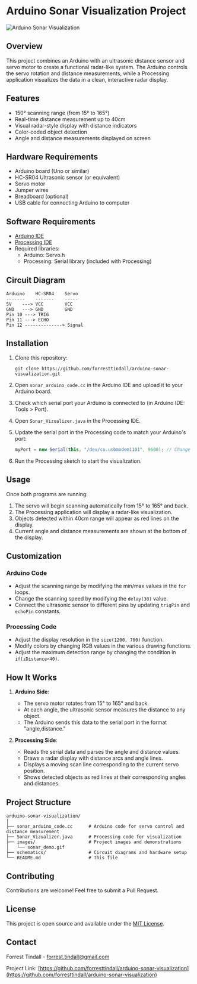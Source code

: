 # Arduino Sonar Visualization Project

![Arduino Sonar Visualization](https://raw.githubusercontent.com/forresttindall/arduino-sonar-visualization/main/images/sonar_demo.gif)

## Overview

This project combines an Arduino with an ultrasonic distance sensor and servo motor to create a functional radar-like system. The Arduino controls the servo rotation and distance measurements, while a Processing application visualizes the data in a clean, interactive radar display.

## Features

- 150° scanning range (from 15° to 165°)
- Real-time distance measurement up to 40cm
- Visual radar-style display with distance indicators
- Color-coded object detection
- Angle and distance measurements displayed on screen

## Hardware Requirements

- Arduino board (Uno or similar)
- HC-SR04 Ultrasonic sensor (or equivalent)
- Servo motor
- Jumper wires
- Breadboard (optional)
- USB cable for connecting Arduino to computer

## Software Requirements

- [Arduino IDE](https://www.arduino.cc/en/software)
- [Processing IDE](https://processing.org/download)
- Required libraries:
  - Arduino: Servo.h
  - Processing: Serial library (included with Processing)

## Circuit Diagram

```
Arduino    HC-SR04    Servo
-------    -------    -----
5V    ---> VCC        VCC
GND   ---> GND        GND
Pin 10 ---> TRIG
Pin 11 ---> ECHO
Pin 12 --------------> Signal
```

## Installation

1. Clone this repository:
   ```
   git clone https://github.com/forresttindall/arduino-sonar-visualization.git
   ```

2. Open `sonar_arduino_code.cc` in the Arduino IDE and upload it to your Arduino board.

3. Check which serial port your Arduino is connected to (in Arduino IDE: Tools > Port).

4. Open `Sonar_Vizualizer.java` in the Processing IDE.

5. Update the serial port in the Processing code to match your Arduino's port:
   ```java
   myPort = new Serial(this, "/dev/cu.usbmodem1101", 9600); // Change this to your port
   ```

6. Run the Processing sketch to start the visualization.

## Usage

Once both programs are running:

1. The servo will begin scanning automatically from 15° to 165° and back.
2. The Processing application will display a radar-like visualization.
3. Objects detected within 40cm range will appear as red lines on the display.
4. Current angle and distance measurements are shown at the bottom of the display.

## Customization

### Arduino Code

- Adjust the scanning range by modifying the min/max values in the `for` loops.
- Change the scanning speed by modifying the `delay(30)` value.
- Connect the ultrasonic sensor to different pins by updating `trigPin` and `echoPin` constants.

### Processing Code

- Adjust the display resolution in the `size(1200, 700)` function.
- Modify colors by changing RGB values in the various drawing functions.
- Adjust the maximum detection range by changing the condition in `if(iDistance<40)`.

## How It Works

1. **Arduino Side**:
   - The servo motor rotates from 15° to 165° and back.
   - At each angle, the ultrasonic sensor measures the distance to any object.
   - The Arduino sends this data to the serial port in the format "angle,distance."

2. **Processing Side**:
   - Reads the serial data and parses the angle and distance values.
   - Draws a radar display with distance arcs and angle lines.
   - Displays a moving scan line corresponding to the current servo position.
   - Shows detected objects as red lines at their corresponding angles and distances.

## Project Structure

```
arduino-sonar-visualization/
│
├── sonar_arduino_code.cc      # Arduino code for servo control and distance measurement
├── Sonar_Vizualizer.java      # Processing code for visualization
├── images/                    # Project images and demonstrations
│   └── sonar_demo.gif
├── schematics/                # Circuit diagrams and hardware setup
└── README.md                  # This file
```

## Contributing

Contributions are welcome! Feel free to submit a Pull Request.

## License

This project is open source and available under the [MIT License](LICENSE).

## Contact

Forrest Tindall - [forrest.tindall@gmail.com](mailto:forrest.tindall@gmail.com)

Project Link: [https://github.com/forresttindall/arduino-sonar-visualization](https://github.com/forresttindall/arduino-sonar-visualization)


